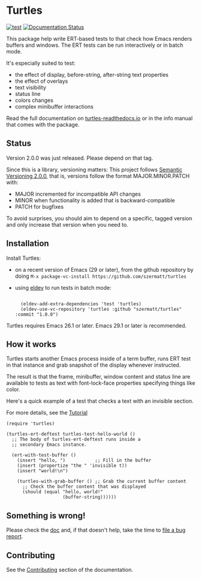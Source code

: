 # Turtles

[![test](https://github.com/szermatt/turtles/workflows/test/badge.svg)](https://github.com/szermatt/turtles/actions)
[![Documentation Status](https://readthedocs.org/projects/turtles/badge/?version=latest)](https://turtles.readthedocs.io/en/latest/?badge=latest)

This package help write ERT-based tests to that check how Emacs
renders buffers and windows. The ERT tests can be run interactively or
in batch mode.

It's especially suited to test:

- the effect of display, before-string, after-string text properties
- the effect of overlays
- text visibility
- status line
- colors changes
- complex minibuffer interactions

Read the full documentation on
[turtles-readthedocs.io](https://turtles.readthedocs.io/en/latest/index.html)
or in the info manual that comes with the package.

## Status

Version 2.0.0 was just released. Please depend on that tag.

Since this is a library, versioning matters: This project follows
[Semantic Versioning 2.0.0](https://semver.org/), that is, versions
follow the format MAJOR.MINOR.PATCH with:

- MAJOR incremented for incompatible API changes
- MINOR when functionality is added that is backward-compatible
- PATCH for bugfixes

To avoid surprises, you should aim to depend on a specific, tagged
version and only increase that version when you need to.

## Installation

Install Turtles:

- on a recent version of Emacs (29 or later), from the
  github repository by doing `M-x package-vc-install https://github.com/szermatt/turtles`

- using [eldev](https://github.com/emacs-eldev/eldev) to run tests in
  batch mode:

  ```elisp

    (eldev-add-extra-dependencies 'test 'turtles)
    (eldev-use-vc-repository 'turtles :github "szermatt/turtles" :commit "1.0.0")
  ```

Turtles requires Emacs 26.1 or later. Emacs 29.1 or later is recommended.

## How it works

Turtles starts another Emacs process inside of a term buffer, runs ERT
test in that instance and grab snapshot of the display whenever
instructed.

The result is that the frame, minibuffer, window content and status
line are available to tests as text with font-lock-face properties
specifying things like color.

Here's a quick example of a test that checks a text with an invisible
section.

For more details, see the
[Tutorial](https://turtles.readthedocs.io/en/latest/tutorial.html)

```elisp
(require 'turtles)

(turtles-ert-deftest turtles-test-hello-world ()
  ;; The body of turtles-ert-deftest runs inside a
  ;; secondary Emacs instance.

  (ert-with-test-buffer ()
    (insert "hello, ")           ;; Fill in the buffer
    (insert (propertize "the " 'invisible t))
    (insert "world!\n")

    (turtles-with-grab-buffer () ;; Grab the current buffer content
      ;; Check the buffer content that was displayed
      (should (equal "hello, world!"
                     (buffer-string))))))

```

## Something is wrong!

Please check the [doc](https://turtles.readthedocs.io/en/latest/)
and, if that doesn't help, take the time to [file a bug report](https://turtles.readthedocs.io/en/latest/contrib.html#reporting-issues).

## Contributing

See the [Contributing](https://turtles.readthedocs.io/en/latest/contrib.html)
section of the documentation.



